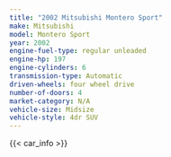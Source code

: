 ```yaml
---
title: "2002 Mitsubishi Montero Sport"
make: Mitsubishi
model: Montero Sport
year: 2002
engine-fuel-type: regular unleaded
engine-hp: 197
engine-cylinders: 6
transmission-type: Automatic
driven-wheels: four wheel drive
number-of-doors: 4
market-category: N/A
vehicle-size: Midsize
vehicle-style: 4dr SUV
---
```


{{< car_info >}}
